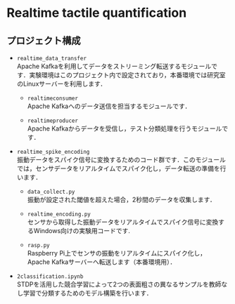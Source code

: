 # Realtime tactile quantification

## プロジェクト構成

* `realtime_data_transfer`  
Apache Kafkaを利用してデータをストリーミング転送するモジュールです．実験環境はこのプロジェクト内で設定されており，本番環境では研究室のLinuxサーバーを利用します．

  * `realtimeconsumer`  
    Apache Kafkaへのデータ送信を担当するモジュールです．

  * `realtimeproducer`  
    Apache Kafkaからデータを受信し，テスト分類処理を行うモジュールです．

* `realtime_spike_encoding`  
振動データをスパイク信号に変換するためのコード群です．このモジュールでは，センサデータをリアルタイムでスパイク化し，データ転送の準備を行います．

  * `data_collect.py`  
    振動が設定された閾値を超えた場合，2秒間のデータを収集します．
 
  * `realtime_encoding.py`  
    センサから取得した振動データをリアルタイムでスパイク信号に変換するWindows向けの実験用コードです.

  * `rasp.py`  
    Raspberry Pi上でセンサの振動をリアルタイムにスパイク化し，Apache Kafkaサーバーへ転送します（本番環境用）．

* `2classification.ipynb`  
STDPを活用した競合学習によって2つの表面粗さの異なるサンプルを教師なし学習で分類するためのモデル構築を行います．
